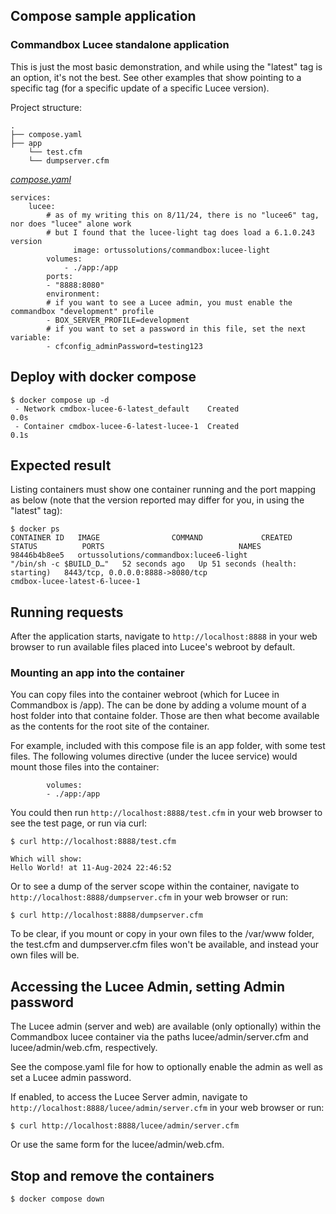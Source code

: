 ## Compose sample application
### Commandbox Lucee standalone application

This is just the most basic demonstration, and while using the "latest" tag is an option, it's not the best. See other examples that show pointing to a specific tag (for a specific update of a specific Lucee version).

Project structure:
```
.
├── compose.yaml
├── app
    └── test.cfm
    └── dumpserver.cfm

```

[_compose.yaml_](compose.yaml)
```
services:
    lucee: 
        # as of my writing this on 8/11/24, there is no "lucee6" tag, nor does "lucee" alone work
        # but I found that the lucee-light tag does load a 6.1.0.243 version
              image: ortussolutions/commandbox:lucee-light
        volumes:
            - ./app:/app
        ports:
        - "8888:8080"
        environment:
        # if you want to see a Lucee admin, you must enable the commandbox "development" profile
        - BOX_SERVER_PROFILE=development
        # if you want to set a password in this file, set the next variable:
        - cfconfig_adminPassword=testing123
```

## Deploy with docker compose

```
$ docker compose up -d
 - Network cmdbox-lucee-6-latest_default    Created                                                                0.0s
 - Container cmdbox-lucee-6-latest-lucee-1  Created                                                                0.1s
```

## Expected result

Listing containers must show one container running and the port mapping as below (note that the version reported may differ for you, in using the "latest" tag):
```
$ docker ps
CONTAINER ID   IMAGE                COMMAND             CREATED          STATUS          PORTS                              NAMES
98446b4b8ee5   ortussolutions/commandbox:lucee6-light               "/bin/sh -c $BUILD_D…"   52 seconds ago   Up 51 seconds (health: starting)   8443/tcp, 0.0.0.0:8888->8080/tcp                           cmdbox-lucee-latest-6-lucee-1
```

## Running requests

After the application starts, navigate to `http://localhost:8888` in your web browser to run available files placed into Lucee's webroot by default. 

### Mounting an app into the container

You can copy files into the container webroot (which for Lucee in Commandbox is /app). The can be done by adding a volume mount of a host folder into that containe folder. Those are then what become available as the contents for the root site of the container.

For example, included with this compose file is an app folder, with some test files. The following volumes directive (under the lucee service) would mount those files into the container:
    
            volumes:
            - ./app:/app

You could then run `http://localhost:8888/test.cfm` in your web browser to see the test page, or run via curl:
```
$ curl http://localhost:8888/test.cfm

Which will show:
Hello World! at 11-Aug-2024 22:46:52
```
Or to see a dump of the server scope within the container, navigate to `http://localhost:8888/dumpserver.cfm` in your web browser or run:
```
$ curl http://localhost:8888/dumpserver.cfm
```

To be clear, if you mount or copy in your own files to the /var/www folder, the test.cfm and dumpserver.cfm files won't be available, and instead your own files will be. 

## Accessing the Lucee Admin, setting Admin password

The Lucee admin (server and web) are available (only optionally) within the Commandbox lucee container via the paths lucee/admin/server.cfm and lucee/admin/web.cfm, respectively.

See the compose.yaml file for how to optionally enable the admin as well as set a Lucee admin password.

If enabled, to access the Lucee Server admin, navigate to `http://localhost:8888/lucee/admin/server.cfm` in your web browser or run:
```
$ curl http://localhost:8888/lucee/admin/server.cfm
```

Or use the same form for the lucee/admin/web.cfm. 

## Stop and remove the containers
```
$ docker compose down
```
